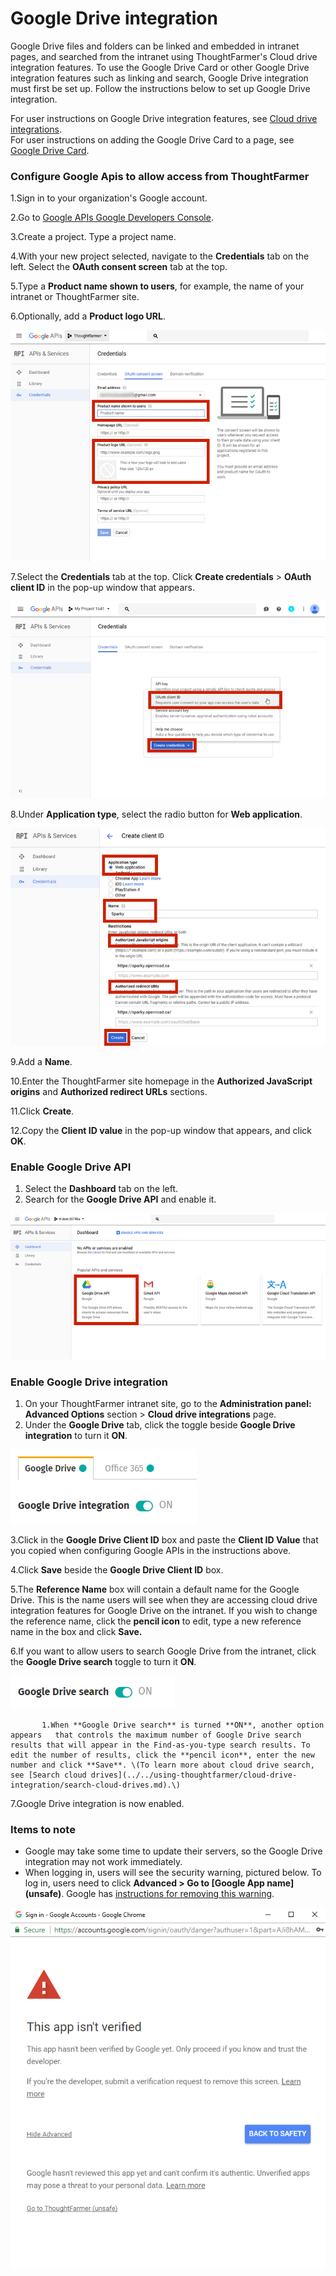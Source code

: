 # Google Drive integration

Google Drive files and folders can be linked and embedded in intranet pages, and searched from the intranet using ThoughtFarmer's Cloud drive integration features. To use the Google Drive Card or other Google Drive integration features such as linking and search, Google Drive integration must first be set up. Follow the instructions below to set up Google Drive integration.  
  
For user instructions on Google Drive integration features, see [Cloud drive integrations](../../using-thoughtfarmer/cloud-drive-integration/).  
For user instructions on adding the Google Drive Card to a page, see [Google Drive Card](../../using-thoughtfarmer/add-pages-and-sections/set-up-cards/google-drive-card.md).

### Configure Google Apis to allow access from ThoughtFarmer

1.Sign in to your organization's Google account.

2.Go to [Google APIs Google Developers Console](https://console.developers.google.com/apis/dashboard).

3.Create a project. Type a project name.

4.With your new project selected, navigate to the **Credentials** tab on the left. Select the **OAuth consent screen** tab at the top.

5.Type a **Product name shown to users**, for example, the name of your intranet or ThoughtFarmer site.

6.Optionally, add a **Product logo URL**.

![](../../.gitbook/assets/1%20%2818%29.png)

7.Select the **Credentials** tab at the top. Click **Create credentials** &gt; **OAuth client ID** in the pop-up window that appears.

![](../../.gitbook/assets/2%20%2823%29.png)

8.Under **Application type**, select the radio button for **Web application**.

![](../../.gitbook/assets/3%20%2810%29.png)



9.Add a **Name**.

10.Enter the ThoughtFarmer site homepage in the **Authorized JavaScript origins** and **Authorized redirect URLs** sections.

11.Click **Create**.

12.Copy the **Client ID value** in the pop-up window that appears, and click **OK**.

### Enable Google Drive API

1. Select the **Dashboard** tab on the left.
2. Search for the **Google Drive API** and enable it.

![](../../.gitbook/assets/4%20%285%29.png)

### Enable Google Drive integration

1. On your ThoughtFarmer intranet site, go to the **Administration panel: Advanced Options** section &gt; **Cloud drive integrations** page.
2. Under the **Google Drive** tab, click the toggle beside **Google Drive integration** to turn it **ON**.

![](../../.gitbook/assets/5.png)

3.Click in the **Google Drive Client ID** box and paste the **Client ID Value** that you copied when configuring Google APIs in the instructions above.

4.Click **Save** beside the **Google Drive Client ID** box.

5.The **Reference Name** box will contain a default name for the Google Drive. This is the name users will see when they are accessing cloud drive integration features for Google Drive on the intranet. If you wish to change the reference name, click the **pencil icon** to edit, type a new reference name in the box and click **Save.**

6.If you want to allow users to search Google Drive from the intranet, click the **Google Drive search** toggle to turn it **ON**.

![](../../.gitbook/assets/6%20%286%29.png)

           1.When **Google Drive search** is turned **ON**, another option appears   that controls the maximum number of Google Drive search results that will appear in the Find-as-you-type search results. To edit the number of results, click the **pencil icon**, enter the new number and click **Save**. \(To learn more about cloud drive search, see [Search cloud drives](../../using-thoughtfarmer/cloud-drive-integration/search-cloud-drives.md).\)

7.Google Drive integration is now enabled.

### Items to note

* Google may take some time to update their servers, so the Google Drive integration may not work immediately.
* When logging in, users will see the security warning, pictured below. To log in, users need to click **Advanced &gt; Go to \[Google App name\] \(unsafe\)**. Google has [instructions for removing this warning](https://support.google.com/cloud/answer/7454865?authuser=1).

![](../../.gitbook/assets/7%20%2819%29.png)

